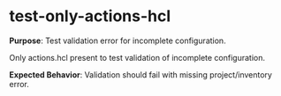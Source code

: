 # test-only-actions-hcl

**Purpose**: Test validation error for incomplete configuration.

Only actions.hcl present to test validation of incomplete configuration.

**Expected Behavior**: Validation should fail with missing project/inventory error.
